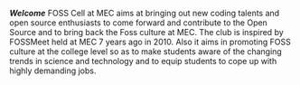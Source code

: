 ***Welcome***
FOSS Cell at MEC aims at bringing out new coding talents and open source enthusiasts to come forward and contribute to the Open Source and to bring back the Foss culture at MEC. The club is inspired by FOSSMeet held at MEC 7 years ago in 2010. Also it aims in promoting FOSS culture at the college level so as to make students aware of the changing trends in science and technology and to equip students to cope up with highly demanding jobs.
